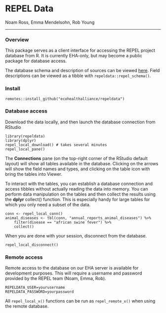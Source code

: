 
# REPEL Data

Noam Ross, Emma Mendelsohn, Rob Young

---

### Overview

This package serves as a client interface for accessing the REPEL project database from R. It is currently EHA-only, but may become a public package for database access.

The database schema and description of sources can be viewed [here](https://github.com/ecohealthalliance/repel-docs/blob/master/database-schema.md). Field descriptions can be viewed as a tibble with `repeldata::repel_schema()`.


### Install

```
remotes::install_github("ecohealthalliance/repeldata")
``` 

### Database access

Download the data locally, and then launch the database connection from RStudio

```
library(repeldata)
library(dplyr)
repel_local_download() # takes several minutes
repel_local_pane()
```

The __Connections__ pane (on the top-right corner of the RStudio default layout) will show all tables available in the database. Clicking on the arrows will show the field names and types, and clicking on the table icon with bring the tables into Viewer. 

To interact with the tables, you can establish a database connection and access tibbles without actually reading the data into memory. You can perform data manipulation on the tables and then collect the results using the __dplyr__ collect() function. This is especially handy for large tables for which you only need a subset of the data. 

```
conn <- repel_local_conn()
animal_diseases <- tbl(conn, "annual_reports_animal_diseases") %>% 
    filter(disease == "african swine fever") %>% 
    collect()
```

When you are done with your session, disconnect from the database.

```
repel_local_disconnect()
```

### Remote access
Remote access to the database on our EHA server is available for development purposes. This will require a username and password provided by the REPEL team (Noam, Emma, Rob).

```
REPELDATA_USER=yourusername  
REPELDATA_PASSWORD=yourpassword
```

All `repel_local_x()` functions can be run as `repel_remote_x()` when using the remote database.






